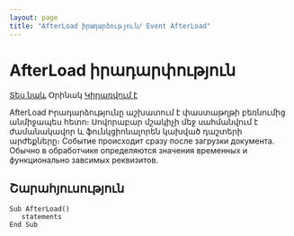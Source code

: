 ```yaml
---
layout: page
title: "AfterLoad իրադարձություն/ Event AfterLoad"
---
```


# AfterLoad իրադարփություն

[Տես նաև](../scriptstproced.md) Օրինակ [Կիրառվում է](../Defs/doc.md)

AfterLoad Իրադարձությունը աշխատում է փաստաթղթի բեռնումից անմիջապես հետո։ Սովորաբար մշակիչի մեջ սահմանվում է ժամանակավոր և ֆունկցիոնալորեն կախված դաշտերի արժեքները։ 
Событие происходит сразу после загрузки документа. Обычно в обработчике определяются значения временных и функционально завсимых реквизитов.


## Շարահյուսություն

``` as4x
Sub AfterLoad()  
   statements
End Sub
```